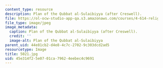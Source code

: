 ```yaml
---
content_type: resource
description: Plan of the Qubbat al-Sulaibiyya (after Creswell).
file: https://ol-ocw-studio-app-qa.s3.amazonaws.com/courses/4-614-religious-architecture-and-islamic-cultures-fall-2002/45e314f25e0701ca79624eebec4c9691_5021.jpg
file_type: image/jpeg
image_metadata:
  caption: Plan of the Qubbat al-Sulaibiyya (after Creswell).
  credit: ''
  image-alt: Plan of the Qubbat al-Sulaibiyya
parent_uid: 44e81cb2-d4e8-4c7c-2702-9c303dcd2ad5
resourcetype: Image
title: 5021.jpg
uid: 45e314f2-5e07-01ca-7962-4eebec4c9691
---
```

